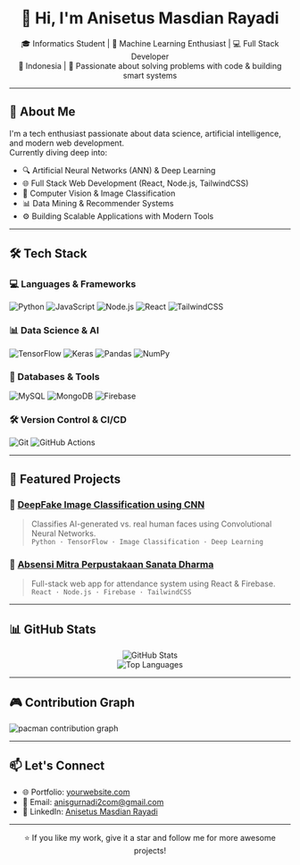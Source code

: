 <h1 align="center">👋 Hi, I'm Anisetus Masdian Rayadi</h1>

<p align="center">
  🎓 Informatics Student | 🧠 Machine Learning Enthusiast | 💻 Full Stack Developer <br>
  📍 Indonesia | 🚀 Passionate about solving problems with code & building smart systems
</p>

---

## 💼 About Me

I'm a tech enthusiast passionate about data science, artificial intelligence, and modern web development.  
Currently diving deep into:

- 🔍 Artificial Neural Networks (ANN) & Deep Learning  
- 🌐 Full Stack Web Development (React, Node.js, TailwindCSS)  
- 🧠 Computer Vision & Image Classification  
- 📊 Data Mining & Recommender Systems  
- ⚙️ Building Scalable Applications with Modern Tools

---

## 🛠 Tech Stack

### 💻 Languages & Frameworks
![Python](https://img.shields.io/badge/Python-3776AB?style=for-the-badge&logo=python&logoColor=white)
![JavaScript](https://img.shields.io/badge/JavaScript-F7DF1E?style=for-the-badge&logo=javascript&logoColor=black)
![Node.js](https://img.shields.io/badge/Node.js-339933?style=for-the-badge&logo=node.js&logoColor=white)
![React](https://img.shields.io/badge/React-61DAFB?style=for-the-badge&logo=react&logoColor=black)
![TailwindCSS](https://img.shields.io/badge/TailwindCSS-06B6D4?style=for-the-badge&logo=tailwind-css&logoColor=white)

### 📊 Data Science & AI
![TensorFlow](https://img.shields.io/badge/TensorFlow-FF6F00?style=for-the-badge&logo=tensorflow&logoColor=white)
![Keras](https://img.shields.io/badge/Keras-D00000?style=for-the-badge&logo=keras&logoColor=white)
![Pandas](https://img.shields.io/badge/Pandas-150458?style=for-the-badge&logo=pandas&logoColor=white)
![NumPy](https://img.shields.io/badge/NumPy-013243?style=for-the-badge&logo=numpy&logoColor=white)

### 💾 Databases & Tools
![MySQL](https://img.shields.io/badge/MySQL-4479A1?style=for-the-badge&logo=mysql&logoColor=white)
![MongoDB](https://img.shields.io/badge/MongoDB-47A248?style=for-the-badge&logo=mongodb&logoColor=white)
![Firebase](https://img.shields.io/badge/Firebase-FFCA28?style=for-the-badge&logo=firebase&logoColor=black)

### 🛠 Version Control & CI/CD
![Git](https://img.shields.io/badge/Git-F05032?style=for-the-badge&logo=git&logoColor=white)
![GitHub Actions](https://img.shields.io/badge/GitHub%20Actions-2088FF?style=for-the-badge&logo=github-actions&logoColor=white)

---

## 🚀 Featured Projects

### 🔹 [DeepFake Image Classification using CNN](https://github.com/Realpusing/DeepFake-Image-Classification-using-CNN)  
> Classifies AI-generated vs. real human faces using Convolutional Neural Networks.  
> `Python · TensorFlow · Image Classification · Deep Learning`

### 🔹 [Absensi Mitra Perpustakaan Sanata Dharma](https://github.com/Realpusing/Absensi_Mitra_Perpus)  
> Full-stack web app for attendance system using React & Firebase.  
> `React · Node.js · Firebase · TailwindCSS`

---

## 📊 GitHub Stats

<p align="center">
  <img src="https://github-readme-stats.vercel.app/api?username=Realpusing&show_icons=true&theme=radical" alt="GitHub Stats" />
  <br/>
  <img src="https://github-readme-stats.vercel.app/api/top-langs/?username=Realpusing&layout=compact&theme=radical" alt="Top Languages" />
</p>

---

## 🎮 Contribution Graph

<picture>
  <source media="(prefers-color-scheme: dark)" srcset="https://raw.githubusercontent.com/Realpusing/Realpusing/output/pacman.svg">
  <img alt="pacman contribution graph" src="https://raw.githubusercontent.com/Realpusing/Realpusing/output/pacman.svg">
</picture>


---

## 📫 Let's Connect

- 🌐 Portfolio: [yourwebsite.com](https://yourwebsite.com)  
- 📧 Email: anisgurnadi2com@gmail.com  
- 💼 LinkedIn: [Anisetus Masdian Rayadi](https://www.linkedin.com/in/anisetus-rayadi-580703255/)

---

<p align="center">
  ⭐️ If you like my work, give it a star and follow me for more awesome projects!
</p>
